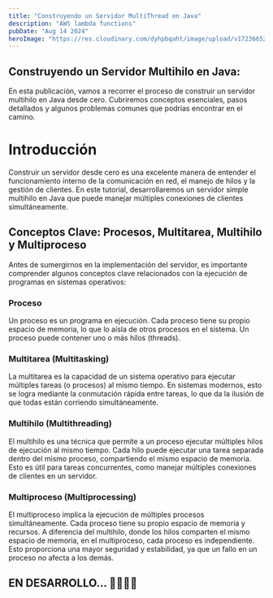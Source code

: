 ```yaml
---
title: "Construyendo un Servidor MultiThread en Java"
description: "AWS lambda functions"
pubDate: "Aug 14 2024"
heroImage: "https://res.cloudinary.com/dyhpbqaht/image/upload/v1723665238/Grafica_Diagrama_de_Flujo_Corporativo_Juvenil_Azul_1_e1m7wk.png"
---
```


<h2>Construyendo un Servidor Multihilo en Java:</h2>

En esta publicación, vamos a recorrer el proceso de construir un servidor multihilo en Java desde cero. Cubriremos conceptos esenciales, pasos detallados y algunos problemas comunes que podrías encontrar en el camino.

# Introducción

Construir un servidor desde cero es una excelente manera de entender el funcionamiento interno de la comunicación en red, el manejo de hilos y la gestión de clientes. En este tutorial, desarrollaremos un servidor simple multihilo en Java que puede manejar múltiples conexiones de clientes simultáneamente.

## Conceptos Clave: Procesos, Multitarea, Multihilo y Multiproceso

Antes de sumergirnos en la implementación del servidor, es importante comprender algunos conceptos clave relacionados con la ejecución de programas en sistemas operativos:

### Proceso

Un proceso es un programa en ejecución. Cada proceso tiene su propio espacio de memoria, lo que lo aísla de otros procesos en el sistema. Un proceso puede contener uno o más hilos (threads).

### Multitarea (Multitasking)

La multitarea es la capacidad de un sistema operativo para ejecutar múltiples tareas (o procesos) al mismo tiempo. En sistemas modernos, esto se logra mediante la conmutación rápida entre tareas, lo que da la ilusión de que todas están corriendo simultáneamente.

### Multihilo (Multithreading)

El multihilo es una técnica que permite a un proceso ejecutar múltiples hilos de ejecución al mismo tiempo. Cada hilo puede ejecutar una tarea separada dentro del mismo proceso, compartiendo el mismo espacio de memoria. Esto es útil para tareas concurrentes, como manejar múltiples conexiones de clientes en un servidor.

### Multiproceso (Multiprocessing)

El multiproceso implica la ejecución de múltiples procesos simultáneamente. Cada proceso tiene su propio espacio de memoria y recursos. A diferencia del multihilo, donde los hilos comparten el mismo espacio de memoria, en el multiproceso, cada proceso es independiente. Esto proporciona una mayor seguridad y estabilidad, ya que un fallo en un proceso no afecta a los demás.

## EN DESARROLLO... 🚧👨🏻‍💻
